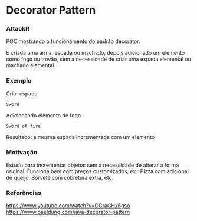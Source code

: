 # Decorator Pattern

### AttackR

POC mostrando o funcionamento do padrão decorator.

É criada uma arma, espada ou machado, depois adicionado um elemento como fogo ou trovão, sem a necessidade de criar uma espada elemental ou machado elemental.

### Exemplo

Criar espada
```
Sword
```
Adicionando elemento de fogo
```
Sword of fire 
```

Resultado: a mesma espada incrementada com um elemento

### Motivação

Estudo para incrementar objetos sem a necessidade de alterar a forma original.
Funciona bem com preços customizados, ex.: Pizza com adicional de queijo, Sorvete com cobretura extra, etc.

### Referências

https://www.youtube.com/watch?v=GCraGHx6gso
https://www.baeldung.com/java-decorator-pattern